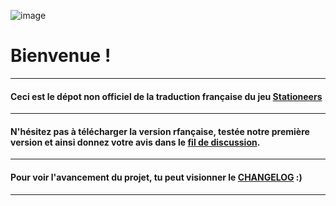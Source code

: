 ![image](https://user-images.githubusercontent.com/99115274/152868924-1e163d0d-88f8-42f3-a018-34e325d9dda6.png)

# Bienvenue !

-----------------------

#### Ceci est le dépot non officiel de la traduction française du jeu [Stationeers](https://store.steampowered.com/app/544550/Stationeers/)

-----------------------

#### N'hésitez pas à télécharger la version rfançaise, testée notre première version et ainsi donnez votre avis dans le [fil de discussion](https://github.com/VirusGamers76/Stationeers/discussions).

-----------------------

#### Pour voir l'avancement du projet, tu peut visionner le [CHANGELOG](https://github.com/VirusGamers76/Stationeers/blob/main/CHANGELOG.md) :)

-----------------------
